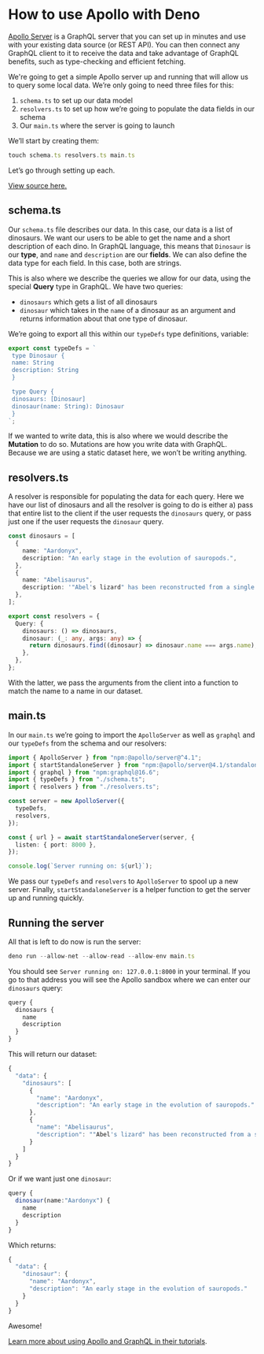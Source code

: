# How to use Apollo with Deno

[Apollo Server](https://www.apollographql.com/) is a GraphQL server that you can
set up in minutes and use with your existing data source (or REST API). You can
then connect any GraphQL client to it to receive the data and take advantage of
GraphQL benefits, such as type-checking and efficient fetching.


We're going to get a simple Apollo server up and running that will allow us to
query some local data. We’re only going to need three files for this:


1. `schema.ts` to set up our data model
2. `resolvers.ts` to set up how we’re going to populate the data fields in our
schema
3. Our `main.ts` where the server is going to launch


We’ll start by creating them:



```typescript
touch schema.ts resolvers.ts main.ts
```
Let’s go through setting up each.


[View source here.](https://github.com/denoland/examples/tree/main/with-apollo)


## schema.ts

Our `schema.ts` file describes our data. In this case, our data is a list of
dinosaurs. We want our users to be able to get the name and a short description
of each dino. In GraphQL language, this means that `Dinosaur` is our **type**,
and `name` and `description` are our **fields**. We can also define the data
type for each field. In this case, both are strings.


This is also where we describe the queries we allow for our data, using the
special **Query** type in GraphQL. We have two queries:


* `dinosaurs` which gets a list of all dinosaurs
* `dinosaur` which takes in the `name` of a dinosaur as an argument and returns
information about that one type of dinosaur.


We’re going to export all this within our `typeDefs` type definitions, variable:



```typescript
export const typeDefs = `
 type Dinosaur {
 name: String
 description: String
 }

 type Query {
 dinosaurs: [Dinosaur]
 dinosaur(name: String): Dinosaur
 }
`;
```
If we wanted to write data, this is also where we would describe the
**Mutation** to do so. Mutations are how you write data with GraphQL. Because we
are using a static dataset here, we won’t be writing anything.


## resolvers.ts

A resolver is responsible for populating the data for each query. Here we have
our list of dinosaurs and all the resolver is going to do is either a) pass that
entire list to the client if the user requests the `dinosaurs` query, or pass
just one if the user requests the `dinosaur` query.



```typescript
const dinosaurs = [
  {
    name: "Aardonyx",
    description: "An early stage in the evolution of sauropods.",
  },
  {
    name: "Abelisaurus",
    description: '"Abel's lizard" has been reconstructed from a single skull.',
  },
];

export const resolvers = {
  Query: {
    dinosaurs: () => dinosaurs,
    dinosaur: (_: any, args: any) => {
      return dinosaurs.find((dinosaur) => dinosaur.name === args.name);
    },
  },
};
```
With the latter, we pass the arguments from the client into a function to match
the name to a name in our dataset.


## main.ts

In our `main.ts` we’re going to import the `ApolloServer` as well as `graphql`
and our `typeDefs` from the schema and our resolvers:



```typescript
import { ApolloServer } from "npm:@apollo/server@^4.1";
import { startStandaloneServer } from "npm:@apollo/server@4.1/standalone";
import { graphql } from "npm:graphql@16.6";
import { typeDefs } from "./schema.ts";
import { resolvers } from "./resolvers.ts";

const server = new ApolloServer({
  typeDefs,
  resolvers,
});

const { url } = await startStandaloneServer(server, {
  listen: { port: 8000 },
});

console.log(`Server running on: ${url}`);
```
We pass our `typeDefs` and `resolvers` to `ApolloServer` to spool up a new
server. Finally, `startStandaloneServer` is a helper function to get the server
up and running quickly.


## Running the server

All that is left to do now is run the server:



```typescript
deno run --allow-net --allow-read --allow-env main.ts
```
You should see `Server running on: 127.0.0.1:8000` in your terminal. If you go
to that address you will see the Apollo sandbox where we can enter our
`dinosaurs` query:



```typescript
query {
  dinosaurs {
    name
    description
  }
}
```
This will return our dataset:



```typescript
{
  "data": {
    "dinosaurs": [
      {
        "name": "Aardonyx",
        "description": "An early stage in the evolution of sauropods."
      },
      {
        "name": "Abelisaurus",
        "description": ""Abel's lizard" has been reconstructed from a single skull."
      }
    ]
  }
}
```
Or if we want just one `dinosaur`:



```typescript
query {
  dinosaur(name:"Aardonyx") {
    name
    description
  }
}
```
Which returns:



```typescript
{
  "data": {
    "dinosaur": {
      "name": "Aardonyx",
      "description": "An early stage in the evolution of sauropods."
    }
  }
}
```
Awesome!


[Learn more about using Apollo and GraphQL in their tutorials](https://www.apollographql.com/tutorials/).





